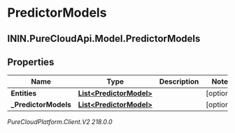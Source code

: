 # PredictorModels

## ININ.PureCloudApi.Model.PredictorModels

## Properties

|Name | Type | Description | Notes|
|------------ | ------------- | ------------- | -------------|
| **Entities** | [**List&lt;PredictorModel&gt;**](PredictorModel) |  | [optional] |
| **_PredictorModels** | [**List&lt;PredictorModel&gt;**](PredictorModel) |  | [optional] |



_PureCloudPlatform.Client.V2 218.0.0_
